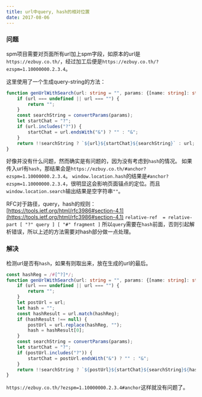 ```yaml
---
title: url中query, hash的相对位置
date: 2017-08-06
---
```

### 问题
spm项目需要对页面所有url加上spm字段，如原本的url是`https://ezbuy.co.th/`，经过加工后便是`https://ezbuy.co.th/?ezspm=1.10000000.2.3.4`。
<!-- more -->
这里使用了一个生成query-string的方法：

```ts
function genUrlWithSearch(url: string = "", params: {[name: string]: string | number | undefined}): string {
	if (url === undefined || url === "") {
		return "";
	}
	const searchString = convertParams(params);
	let startChat = "?";
	if (url.includes("?")) {
		startChat = url.endsWith("&") ? "" : "&";
	}
	return !!searchString ? `${url}${startChat}${searchString}` : url;
}
```
好像并没有什么问题，然而确实是有问题的，因为没有考虑到`hash`的情况。
如果传入url有`hash`，那结果会是`https://ezbuy.co.th/#anchor?ezspm=1.10000000.2.3.4`。
`window.location.hash`的结果是`#anchor?ezspm=1.10000000.2.3.4`，很明显这会影响页面锚点的定位。而且`window.location.search`输出结果是空字符串`""`。


RFC对于路径，query，hash的规则：[https://tools.ietf.org/html/rfc3986#section-4.1](https://tools.ietf.org/html/rfc3986#section-4.1)
`relative-ref  = relative-part [ "?" query ] [ "#" fragment ]`
所以`query`需要在`hash`前面，否则引起解析错误，所以上述的方法需要对hash部分做一点处理。
### 解决
检测url是否有`hash`，如果有则取出来，放在生成的url的最后。

```ts
const hashReg = /#[^?]*/;
function genUrlWithSearch(url: string = "", params: {[name: string]: string | number | undefined}): string {
    if (url === undefined || url === "") {
        return "";
    }
    let postUrl = url;
    let hash = "";
    const hashResult = url.match(hashReg);
    if (hashResult !== null) {
        postUrl = url.replace(hashReg, "");
        hash = hashResult[0];
    }
	const searchString = convertParams(params);
	let startChat = "?";
	if (postUrl.includes("?")) {
		startChat = postUrl.endsWith("&") ? "" : "&";
	}
	return !!searchString ? `${postUrl}${startChat}${searchString}${hash}` : `${url}${hash}`;
}
```
`https://ezbuy.co.th/?ezspm=1.10000000.2.3.4#anchor`这样就没有问题了。


